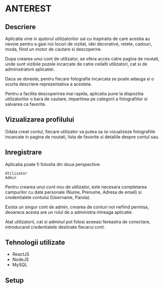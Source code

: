 # ANTEREST


## Descriere

Aplicatia vine in ajutorul utilizatorilor sai cu inspiratia de care acestia au nevoie pentru a gasi noi locuri de vizitat, idei decorative, retete, cadouri, moda, fiind un 
motor de cautare si descoperire. 

Dupa crearea unui cont de utilizator, se ofera acces catre pagina de noutati, unde sunt vizibile pozele incarcate de catre ceilalti utilizatori, cat si de administratorii aplicatiei. 

Daca se doreste, pentru fiecare fotografie incarcata se poate adauga si o scurta descriere reprezentativa a acesteia.

Pentru a facilita descoperirea mai rapida, aplicatia pune la dispozitia utilizatorilor o bara de cautare, impartirea pe categorii a fotografiilor si salvarea ca favorite.

## Vizualizarea profilului

Odata creat contul, fiecare utilizator va putea sa isi vizualizeze fotografiile incarcate in pagina de noutati, lista de favorite si detaliile despre contul sau.

## Inregistrare
Aplicatia poate fi folosita din doua perspective:
```
Utilizator
Admin
```
Pentru crearea unui cont nou de utilizator, este necesara completarea campurilor cu date personale (Nume, Prenume, Adresa de email) si credentialele contului (Username, Parola).

Exista un singur cont de admin, crearea de conturi noi nefiind permisa, deoarece acesta are un rolul de a administra intreaga aplicatie.

Atat utilizatorii, cat si adminul pot folosi aceeasi fereastra de conectare, introducand credentialele destinate fiecarui cont.

## Tehnologii utilizate
*  ReactJS 
*  NodeJS 
*  MySQL 
## Setup
